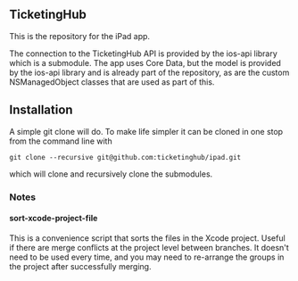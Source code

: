 ## TicketingHub

This is the repository for the iPad app.

The connection to the TicketingHub API is provided by the ios-api library which
is a submodule. The app uses Core Data, but the model is provided by the ios-api
library and is already part of the repository, as are the custom NSManagedObject
classes that are used as part of this.

## Installation

A simple git clone will do. To make life simpler it can be cloned in one stop
from the command line with

    git clone --recursive git@github.com:ticketinghub/ipad.git

which will clone and recursively clone the submodules.

### Notes

#### sort-xcode-project-file

This is a convenience script that sorts the files in the Xcode project. Useful
if there are merge conflicts at the project level between branches. It doesn't
need to be used every time, and you may need to re-arrange the groups in the
project after successfully merging.
